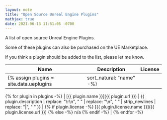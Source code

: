 ```yaml
---
layout: note
title: "Open Source Unreal Engine Plugins"
mathjax: true
date: 2021-06-13 11:51:05 -0700
---
```


A list of open source Unreal Engine Plugins.

Some of these plugins can also be purchased on the UE Marketplace.

If you think a plugin should be added to the list, please let me know.

| Name | Description | License |
|------|-------------|---------|
{% assign plugins = site.data.ueplugins | sort_natural: "name" -%}
{% for plugin in plugins -%}
| [{{ plugin.name }}]({{ plugin.url }}) | {{ plugin.description | replace: "\r\n", " " | replace: "\n", " " | strip_newlines | replace: "|", " " }} | {% if plugin.license -%} [{{ plugin.license.name }}]({{ plugin.license.url }}) {% else -%} n/a {% endif -%} |
{% endfor -%}

